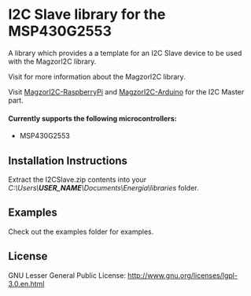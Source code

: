 # I2C Slave library for the MSP430G2553
A library which provides a a template for an I2C Slave device to be used with the MagzorI2C library.

Visit for more information about the MagzorI2C library.

Visit [MagzorI2C-RaspberryPi]() and [MagzorI2C-Arduino]() for the I2C Master part.

#### Currently supports the following microcontrollers:
* MSP430G2553

## Installation Instructions
Extract the I2CSlave.zip contents into your _C:\Users\\**USER_NAME**\Documents\Energia\libraries_ folder.

## Examples
Check out the examples folder for examples.

## License
GNU Lesser General Public License: http://www.gnu.org/licenses/lgpl-3.0.en.html
